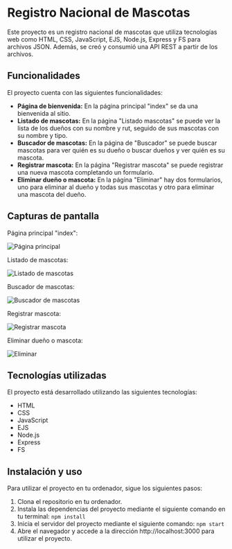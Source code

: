 # Registro Nacional de Mascotas

Este proyecto es un registro nacional de mascotas que utiliza tecnologías web como HTML, CSS, JavaScript, EJS, Node.js, Express y FS para archivos JSON. Además, se creó y consumió una API REST a partir de los archivos. 

## Funcionalidades

El proyecto cuenta con las siguientes funcionalidades:

- **Página de bienvenida:** En la página principal "index" se da una bienvenida al sitio.
- **Listado de mascotas:** En la página "Listado mascotas" se puede ver la lista de los dueños con su nombre y rut, seguido de sus mascotas con su nombre y tipo.
- **Buscador de mascotas:** En la página de "Buscador" se puede buscar mascotas para ver quién es su dueño o buscar dueños y ver quién es su mascota.
- **Registrar mascota:** En la página "Registrar mascota" se puede registrar una nueva mascota completando un formulario.
- **Eliminar dueño o mascota:** En la página "Eliminar" hay dos formularios, uno para eliminar al dueño y todas sus mascotas y otro para eliminar una mascota del dueño.

## Capturas de pantalla

Página principal "index":

![Página principal](screenshots/index.png)

Listado de mascotas:

![Listado de mascotas](screenshots/listado.png)

Buscador de mascotas:

![Buscador de mascotas](screenshots/buscador.png)

Registrar mascota:

![Registrar mascota](screenshots/registrar.png)

Eliminar dueño o mascota:

![Eliminar](screenshots/eliminar.png)

## Tecnologías utilizadas

El proyecto está desarrollado utilizando las siguientes tecnologías:

- HTML
- CSS
- JavaScript
- EJS
- Node.js
- Express
- FS

## Instalación y uso

Para utilizar el proyecto en tu ordenador, sigue los siguientes pasos:

1. Clona el repositorio en tu ordenador.
2. Instala las dependencias del proyecto mediante el siguiente comando en tu terminal: `npm install`
3. Inicia el servidor del proyecto mediante el siguiente comando: `npm start`
4. Abre el navegador y accede a la dirección http://localhost:3000 para utilizar el proyecto.




